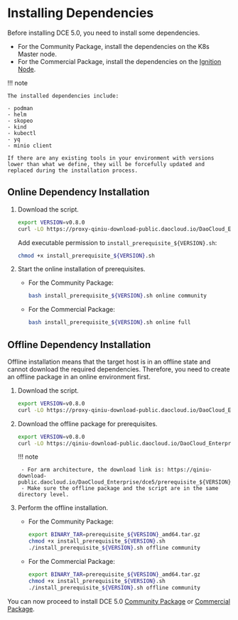 # Installing Dependencies

Before installing DCE 5.0, you need to install some dependencies.

- For the Community Package, install the dependencies on the K8s Master node.
- For the Commercial Package, install the dependencies on the [Ignition Node](./commercial/deploy-arch.md).

!!! note

    The installed dependencies include:

    - podman
    - helm
    - skopeo
    - kind
    - kubectl
    - yq
    - minio client
    
    If there are any existing tools in your environment with versions lower than what we define, they will be forcefully updated and replaced during the installation process.

## Online Dependency Installation

1. Download the script.

    ```bash
    export VERSION=v0.8.0
    curl -LO https://proxy-qiniu-download-public.daocloud.io/DaoCloud_Enterprise/dce5/install_prerequisite_${VERSION}.sh
    ```

    Add executable permission to `install_prerequisite_${VERSION}.sh`:

    ```bash
    chmod +x install_prerequisite_${VERSION}.sh
    ```

2. Start the online installation of prerequisites.

    - For the Community Package:

        ```bash
        bash install_prerequisite_${VERSION}.sh online community
        ```

    - For the Commercial Package:

        ```bash
        bash install_prerequisite_${VERSION}.sh online full
        ```

## Offline Dependency Installation

Offline installation means that the target host is in an offline state and cannot download the required dependencies. Therefore, you need to create an offline package in an online environment first.

1. Download the script.

    ```bash
    export VERSION=v0.8.0
    curl -LO https://proxy-qiniu-download-public.daocloud.io/DaoCloud_Enterprise/dce5/install_prerequisite_${VERSION}.sh
    ```

2. Download the offline package for prerequisites.

    ```bash
    export VERSION=v0.8.0
    curl -LO https://qiniu-download-public.daocloud.io/DaoCloud_Enterprise/dce5/prerequisite_${VERSION}_amd64.tar.gz
    ```

    !!! note

        - For arm architecture, the download link is: https://qiniu-download-public.daocloud.io/DaoCloud_Enterprise/dce5/prerequisite_${VERSION}_arm64.tar.gz
        - Make sure the offline package and the script are in the same directory level.

3. Perform the offline installation.

    - For the Community Package:

        ```bash
        export BINARY_TAR=prerequisite_${VERSION}_amd64.tar.gz
        chmod +x install_prerequisite_${VERSION}.sh
        ./install_prerequisite_${VERSION}.sh offline community
        ```

    - For the Commercial Package:

        ```bash
        export BINARY_TAR=prerequisite_${VERSION}_amd64.tar.gz
        chmod +x install_prerequisite_${VERSION}.sh
        ./install_prerequisite_${VERSION}.sh offline community
        ```

You can now proceed to install DCE 5.0 [Community Package](community/resources.md) or [Commercial Package](commercial/deploy-requirements.md).

